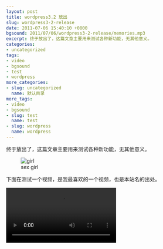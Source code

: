 ```yaml
---
layout: post
title: wordpress3.2 放出
slug: wordpress3-2-release
date: 2011-07-06 15:40:10 +0800
bgsound: 2011/07/06/wordpress3-2-release/memories.mp3
excerpt: 终于放出了，这篇文章主要用来测试各种新功能，无其他意义。
categories:
- uncategorized
tags:
- video
- bgsound
- test
- wordpress
more_categories:
- slug: uncategorized
  name: 默认目录
more_tags:
- video
- bgsound
- slug: test
  name: test
- slug: wordpress
  name: wordpress
---
```


终于放出了，这篇文章主要用来测试各种新功能，无其他意义。

<figure>
	<img src="{{ site.path.uploads }}2011/07/06/wordpress3-2-release/girl.jpg" alt="girl" />
	<figcaption>
		sex girl
	</figcaption>
</figure>

下面在测试一个视频，是我最喜欢的一个视频，也是本站名的出处。

<video controls="controls">
	<source src="{{ site.path.uploads }}2011/07/06/wordpress3-2-release/When-Youre-Gone.webm" type="video/webm" />
	<source src="{{ site.path.uploads }}2011/07/06/wordpress3-2-release/When-Youre-Gone.mp4" type="video/mp4" />
	Your browser does not support the video tag.
</video>
